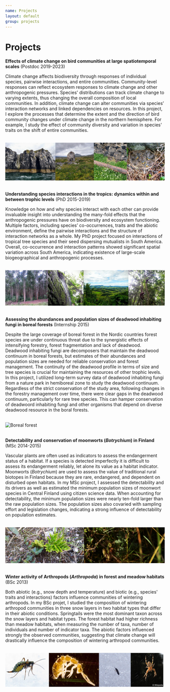 ```yaml
---
name: Projects
layout: default
group: projects
---
```


<h1 class="page-header text-center"> Projects </h1>


**Effects of climate change on bird communities at large spatiotemporal scales** (Postdoc 2019-2023) 

Climate change affects biodiversity through responses of individual species, pairwise interactions, and entire communities. Community-level responses can reflect ecosystem responses to climate change and other anthropogenic pressures. Species' distributions can track climate change to varying extents, thus changing the overall composition of local communities. In addition, climate change can alter communities via species’ interaction networks and linked dependencies on resources. In this project, I explore the processes that determine the extent and the direction of bird community changes under climate change in the northern hemisphere. For example, I study the effect of community diversity and variation in species' traits on the shift of entire communities.

<br>
<img src="/static/img/birds.png" class="img-responsive center-block" alt="Breeding birds and nests in northern hemisphere" style="max-height: 200px;"/>
<br>
<br>

**Understanding species interactions in the tropics: dynamics within and between trophic levels** (PhD 2015-2019)

Knowledge on how and why species interact with each other can provide invaluable insight into understanding the many-fold effects that the anthropogenic pressures have on biodiversity and ecosystem functioning. Multiple factors, including species’ co-occurrences, traits and the abiotic environment, define the pairwise interactions and the structure of interaction networks as a whole. My PhD project focused on interactions of tropical tree species and their seed dispersing mutualists in South America. Overall, co-occurrence and interaction patterns showed significant spatial variation across South America, indicating existence of large-scale biogeographical and anthropogenic processes.

<br>
<img src="/static/img/brazil_compilation.png" class="img-responsive center-block" alt="Brazilian Atlantic Forest" style="max-height: 200px;"/>
<br>
<br>

**Assessing the abundances and population sizes of deadwood inhabiting fungi in boreal forests** (Internship 2015)

Despite the large coverage of boreal forest in the Nordic countries forest species are under continuous threat due to the synergistic effects of intensifying forestry, forest fragmentation and lack of deadwood. Deadwood inhabiting fungi are decomposers that maintain the deadwood continuum in boreal forests, but estimates of their abundances and population sizes are needed for reliable conservation and forest management. The continuity of the deadwood profile in terms of size and tree species is crucial for maintaining the resources of other trophic levels. In this project, I utilized long-term survey data of deadwood inhabiting fungi from a nature park in hemiboreal zone to study the deadwood continuum. Regardless of the strict conservation of the study area, following changes in the forestry management over time, there were clear gaps in the deadwood continuum, particularly for rare tree species. This can hamper conservation of deadwoord inhabiting fungi and other organisms that depend on diverse deadwood resource in the boral forests.

<br>
<img src="/static/img/boreal_forest.png" class="img-responsive center-block" alt="Boreal forest" style="max-height: 200px;"/>
<br>
<br>

**Detectability and conservation of moonworts (*Botrychium*) in Finland** (MSc 2014-2015)

Vascular plants are often used as indicators to assess the endangerment status of a habitat. If a species is detected imperfectly it is difficult to assess its endangerment reliably, let alone its value as a habitat indicator. Moonworts (*Botrychium*) are used to assess the value of traditional rural biotopes in Finland because they are rare, endangered, and dependent on disturbed open habitats. In my MSc project, I assessed the detectability and its drivers as well as estimated the minimum population sizes of moonwort species in Central Finland using citizen science data. When accounting for detectability, the minimum population sizes were nearly ten-fold larger than the raw population sizes. The population sizes also covaried with sampling effort and legislation changes, indicating a strong influence of detectability on population estimates. 

<br>
<img src="/static/img/noidanlukko_combined.png" class="img-responsive center-block" alt="Botrychium samples" style="max-height: 200px;"/>
<br>
<br>

**Winter activity of Arthropods (*Arthropoda*) in forest and meadow habitats** (BSc 2013)

Both abiotic (e.g., snow depth and temperature) and biotic (e.g., species' traits and interactions) factors influence communities of wintering arthropods. In my BSc projet, I studied the composition of wintering arthropod communities in three snow layers in two habitat types that differ in their abiotic conditions. Springtails were the most dominant taxon across the snow layers and habitat types. The forest habitat had higher richness than meadow habitats, when measuring the number of taxa, number of individuals and number of indicator taxa. The abiotic factors influenced strongly the observed communities, suggesting that climate change will drastically influence the composition of wintering arthropod communities.

<br>
<img src="/static/img/arthropods.png" class="img-responsive center-block" alt="Arthropod samples" style="max-height: 200px;"/>
<br>
<br>
